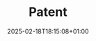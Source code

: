 ---
weight: 999
title: "Patent"
description: ""
icon: "article"
date: "2025-02-18T18:15:08+01:00"
lastmod: "2025-02-18T18:15:08+01:00"
draft: false
toc: true
---
